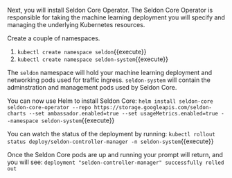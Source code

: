 Next, you will install Seldon Core Operator. The Seldon Core Operator is responsible for taking the machine learning deployment you will specify and managing the underlying Kubernetes resources.

Create a couple of namespaces.
1. `kubectl create namespace seldon`{{execute}}
2. `kubectl create namespace seldon-system`{{execute}}

The `seldon` namespace will hold your machine learning deployment and networking pods used for traffic ingress. `seldon-system` will contain the adminstration and management pods used by Seldon Core. 

You can now use Helm to install Seldon Core: 
`helm install seldon-core seldon-core-operator --repo https://storage.googleapis.com/seldon-charts --set ambassador.enabled=true --set usageMetrics.enabled=true --namespace seldon-system`{{execute}}

You can watch the status of the deployment by running: 
`kubectl rollout status deploy/seldon-controller-manager -n seldon-system`{{execute}}

Once the Seldon Core pods are up and running your prompt will return, and you will see:
`deployment "seldon-controller-manager" successfully rolled out` 